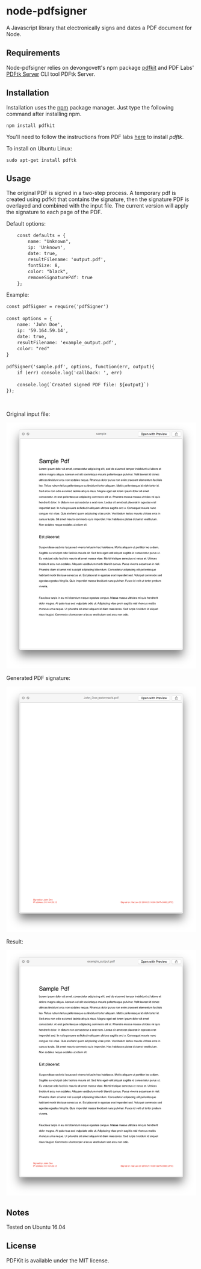 # node-pdfsigner

A Javascript library that electronically signs and dates a PDF document for Node.

## Requirements

Node-pdfsigner relies on devongovett's npm package [pdfkit](https://github.com/devongovett/pdfkit) and PDF Labs' [PDFtk Server](https://www.pdflabs.com/tools/pdftk-server/) CLI tool PDFtk Server.

## Installation

Installation uses the [npm](http://npmjs.org/) package manager.  Just type the following command after installing npm.

    npm install pdfkit

You'll need to follow the instructions from PDF labs [here](https://www.pdflabs.com/tools/pdftk-server/) to install <I>pdftk</I>.

To install on Ubuntu Linux:


    sudo apt-get install pdftk


## Usage

The original PDF is signed in a two-step process. A temporary pdf is created using pdfkit that contains the signature, then the signature PDF is overlayed and combined with the input file. The current version will apply the signature to each page of the PDF.

Default options:

```
	const defaults = {
		name: "Unknown",
		ip: 'Unknown',
		date: true,
		resultFilename: 'output.pdf',
		fontSize: 8,
		color: "black",
		removeSignaturePdf: true
	};
```

Example:

```
const pdfSigner = require('pdfSigner')

const options = {
    name: 'John Doe',
    ip: '59.164.59.14',
    date: true,
    resultFilename: 'example_output.pdf',
    color: "red"
}

pdfSigner('sample.pdf', options, function(err, output){
    if (err) console.log('callback: ', err)
    
    console.log(`Created signed PDF file: ${output}`)
});



```

Original input file:

![Input File](https://github.com/Craigson/node-pdfsigner/blob/master/examples/input.png?raw=true)

Generated PDF signature:

![Generated Signature](https://github.com/Craigson/node-pdfsigner/blob/master/examples/watermark.png?raw=true)

Result:

![Result](https://github.com/Craigson/node-pdfsigner/blob/master/examples/output.png?raw=true)

## Notes

Tested on Ubuntu 16.04

## License

PDFKit is available under the MIT license.
